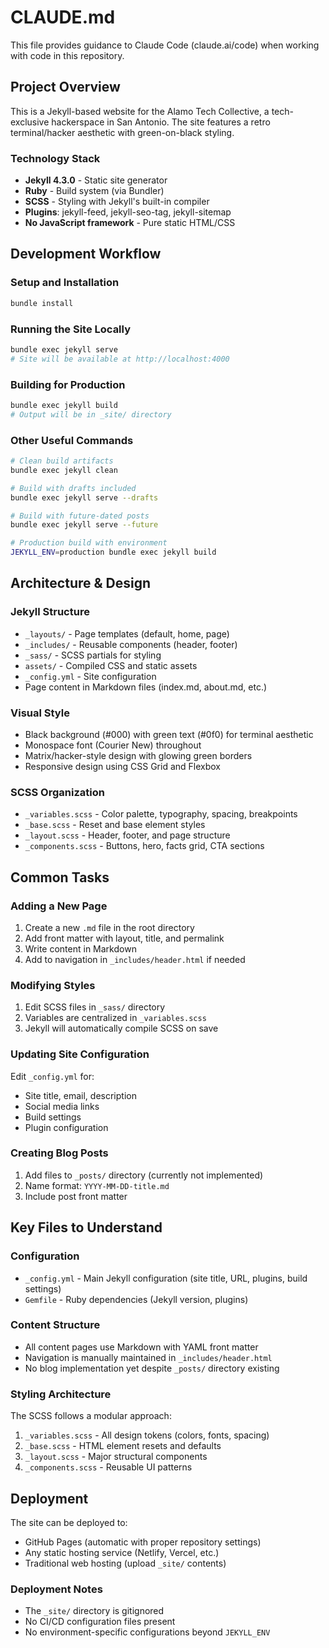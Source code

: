 # CLAUDE.md

This file provides guidance to Claude Code (claude.ai/code) when working with code in this repository.

## Project Overview

This is a Jekyll-based website for the Alamo Tech Collective, a tech-exclusive hackerspace in San Antonio. The site features a retro terminal/hacker aesthetic with green-on-black styling.

### Technology Stack
- **Jekyll 4.3.0** - Static site generator
- **Ruby** - Build system (via Bundler)
- **SCSS** - Styling with Jekyll's built-in compiler
- **Plugins**: jekyll-feed, jekyll-seo-tag, jekyll-sitemap
- **No JavaScript framework** - Pure static HTML/CSS

## Development Workflow

### Setup and Installation
```bash
bundle install
```

### Running the Site Locally
```bash
bundle exec jekyll serve
# Site will be available at http://localhost:4000
```

### Building for Production
```bash
bundle exec jekyll build
# Output will be in _site/ directory
```

### Other Useful Commands
```bash
# Clean build artifacts
bundle exec jekyll clean

# Build with drafts included
bundle exec jekyll serve --drafts

# Build with future-dated posts
bundle exec jekyll serve --future

# Production build with environment
JEKYLL_ENV=production bundle exec jekyll build
```

## Architecture & Design

### Jekyll Structure
- `_layouts/` - Page templates (default, home, page)
- `_includes/` - Reusable components (header, footer)
- `_sass/` - SCSS partials for styling
- `assets/` - Compiled CSS and static assets
- `_config.yml` - Site configuration
- Page content in Markdown files (index.md, about.md, etc.)

### Visual Style
- Black background (#000) with green text (#0f0) for terminal aesthetic
- Monospace font (Courier New) throughout
- Matrix/hacker-style design with glowing green borders
- Responsive design using CSS Grid and Flexbox

### SCSS Organization
- `_variables.scss` - Color palette, typography, spacing, breakpoints
- `_base.scss` - Reset and base element styles
- `_layout.scss` - Header, footer, and page structure
- `_components.scss` - Buttons, hero, facts grid, CTA sections

## Common Tasks

### Adding a New Page
1. Create a new `.md` file in the root directory
2. Add front matter with layout, title, and permalink
3. Write content in Markdown
4. Add to navigation in `_includes/header.html` if needed

### Modifying Styles
1. Edit SCSS files in `_sass/` directory
2. Variables are centralized in `_variables.scss`
3. Jekyll will automatically compile SCSS on save

### Updating Site Configuration
Edit `_config.yml` for:
- Site title, email, description
- Social media links
- Build settings
- Plugin configuration

### Creating Blog Posts
1. Add files to `_posts/` directory (currently not implemented)
2. Name format: `YYYY-MM-DD-title.md`
3. Include post front matter

## Key Files to Understand

### Configuration
- `_config.yml` - Main Jekyll configuration (site title, URL, plugins, build settings)
- `Gemfile` - Ruby dependencies (Jekyll version, plugins)

### Content Structure
- All content pages use Markdown with YAML front matter
- Navigation is manually maintained in `_includes/header.html`
- No blog implementation yet despite `_posts/` directory existing

### Styling Architecture
The SCSS follows a modular approach:
1. `_variables.scss` - All design tokens (colors, fonts, spacing)
2. `_base.scss` - HTML element resets and defaults
3. `_layout.scss` - Major structural components
4. `_components.scss` - Reusable UI patterns

## Deployment

The site can be deployed to:
- GitHub Pages (automatic with proper repository settings)
- Any static hosting service (Netlify, Vercel, etc.)
- Traditional web hosting (upload `_site/` contents)

### Deployment Notes
- The `_site/` directory is gitignored
- No CI/CD configuration files present
- No environment-specific configurations beyond `JEKYLL_ENV`